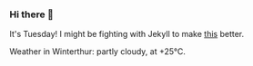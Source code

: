 ### Hi there :wave:

It's Tuesday! I might be fighting with Jekyll to make [this](https://swissclubto.github.io) better.

Weather in Winterthur: partly cloudy, at +25°C.
